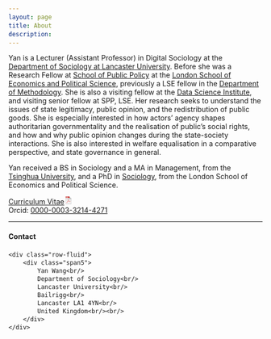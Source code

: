 ```yaml
---
layout: page
title: About
description: 
---
```


Yan is a Lecturer (Assistant Professor) in Digital Sociology at the [Department of Sociology at Lancaster University](https://www.lancaster.ac.uk/sociology/). Before she was a Research Fellow at [School of Public Policy](https://www.lse.ac.uk/school-of-public-policy) at the [London School of Economics and Political Science](https://www.lse.ac.uk/), previously a LSE fellow in the [Department of Methodology](https://www.lse.ac.uk/methodology). She is also a visiting fellow at the [Data Science Institute](https://www.lse.ac.uk/DSI), and visiting senior fellow at SPP, LSE. Her research seeks to understand the issues of state legitimacy, public opinion, and the redistribution of public goods. She is especially interested in how actors’ agency shapes authoritarian governmentality and the realisation of public’s social rights, and how and why public opinion changes during the state-society interactions. She is also interested in welfare equalisation in a comparative perspective, and state governance in general. 

Yan received a BS in Sociology and a MA in Management, from the [Tsinghua University](https://www.tsinghua.edu.cn/en/), and a PhD in [Sociology](https://www.lse.ac.uk/sociology), from the London School of Economics and Political Science.

[Curriculum Vitae![CV as pdf](assets/icons16/pdf-icon.png)](assets/yw_cv.pdf)<br/>
Orcid: [0000-0003-3214-4271](https://orcid.org/0000-0003-3214-4271)<br/>

---




<div class="container">
<h4><a name="Contact"></a>Contact</h4>

    <div class="row-fluid">
        <div class="span5">
            Yan Wang<br/>
            Department of Sociology<br/>
            Lancaster University<br/>
            Bailrigg<br/>
            Lancaster LA1 4YN<br/>
            United Kingdom<br/><br/>
        </div>
    </div>
</div>
